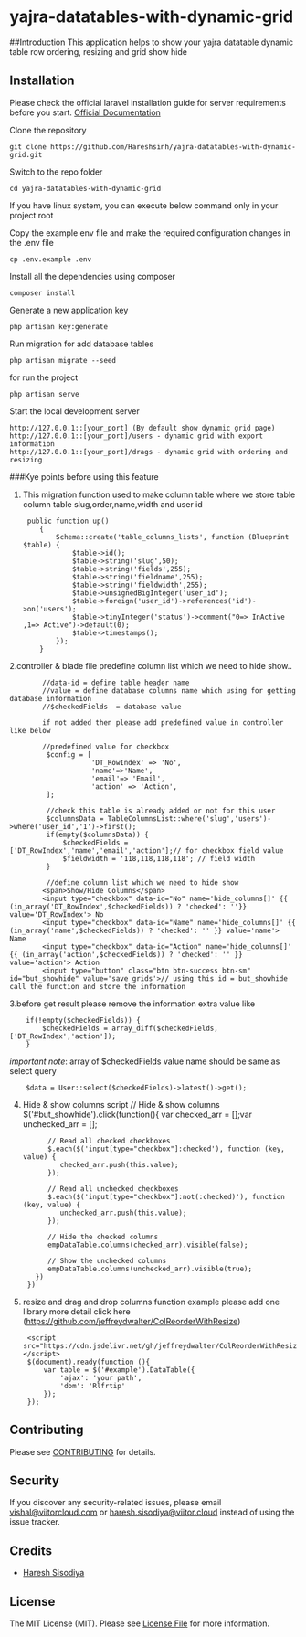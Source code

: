 # yajra-datatables-with-dynamic-grid

##Introduction
This application helps to show your yajra datatable dynamic table row ordering, resizing and grid show hide  

## Installation

Please check the official laravel installation guide for server requirements before you start. [Official Documentation](https://laravel.com/docs/5.5/installation#installation)

Clone the repository

    git clone https://github.com/Hareshsinh/yajra-datatables-with-dynamic-grid.git

Switch to the repo folder

    cd yajra-datatables-with-dynamic-grid
   
 If you have linux system, you can execute below command only in your project root
 


Copy the example env file and make the required configuration changes in the .env file

    cp .env.example .env

Install all the dependencies using composer

    composer install

Generate a new application key

    php artisan key:generate

Run migration for add database tables

    php artisan migrate --seed

for run the project

    php artisan serve

Start the local development server

    http://127.0.0.1::[your_port] (By default show dynamic grid page) 
    http://127.0.0.1::[your_port]/users - dynamic grid with export information
    http://127.0.0.1::[your_port]/drags - dynamic grid with ordering and resizing
    
 ###Kye points before using this feature
 1. This migration function used to make column table where we store table column table slug,order,name,width and user id  
        
         public function up()
            {
                Schema::create('table_columns_lists', function (Blueprint $table) {
                    $table->id();
                    $table->string('slug',50);
                    $table->string('fields',255);
                    $table->string('fieldname',255);
                    $table->string('fieldwidth',255);
                    $table->unsignedBigInteger('user_id');
                    $table->foreign('user_id')->references('id')->on('users');
                    $table->tinyInteger('status')->comment("0=> InActive ,1=> Active")->default(0);
                    $table->timestamps();
                });
            }
       

2.controller & blade file predefine column list which we need to hide show..
  
            //data-id = define table header name 
            //value = define database columns name which using for getting database information 
            //$checkedFields  = database value
            
            if not added then please add predefined value in controller like below              
            
            //predefined value for checkbox
             $config = [
                        'DT_RowIndex' => 'No',
                        'name'=>'Name',
                        'email'=> 'Email',
                        'action' => 'Action',
             ];
             
             //check this table is already added or not for this user
             $columnsData = TableColumnsList::where('slug','users')->where('user_id','1')->first();
             if(empty($columnsData)) {
                 $checkedFields = ['DT_RowIndex','name','email','action'];// for checkbox field value
                 $fieldwidth = '118,118,118,118'; // field width
             }
             
             //define column list which we need to hide show
            <span>Show/Hide Columns</span>
            <input type="checkbox" data-id="No" name='hide_columns[]' {{ (in_array('DT_RowIndex',$checkedFields)) ? 'checked': ''}} value='DT_RowIndex'> No
            <input type="checkbox" data-id="Name" name='hide_columns[]' {{ (in_array('name',$checkedFields)) ? 'checked': '' }} value='name'> Name
            <input type="checkbox" data-id="Action" name='hide_columns[]' {{ (in_array('action',$checkedFields)) ? 'checked': '' }} value='action'> Action
            <input type="button" class="btn btn-success btn-sm" id="but_showhide" value='save grids'>// using this id = but_showhide call the function and store the information

3.before get result please remove the information extra value like 
   
        if(!empty($checkedFields)) {
            $checkedFields = array_diff($checkedFields,['DT_RowIndex','action']);
        }
   *important note*: array of $checkedFields value name should be same as select query
        
        $data = User::select($checkedFields)->latest()->get();
     
     
4. Hide & show columns script
       // Hide & show columns
          $('#but_showhide').click(function(){
             var checked_arr = [];var unchecked_arr = [];
        
             // Read all checked checkboxes
             $.each($('input[type="checkbox"]:checked'), function (key, value) {
                checked_arr.push(this.value);
             });
        
             // Read all unchecked checkboxes
             $.each($('input[type="checkbox"]:not(:checked)'), function (key, value) {
                unchecked_arr.push(this.value);
             });
        
             // Hide the checked columns
             empDataTable.columns(checked_arr).visible(false);
        
             // Show the unchecked columns
             empDataTable.columns(unchecked_arr).visible(true);
          })
        })
5. resize and drag and drop columns function example 
    please add one library more detail click here (https://github.com/jeffreydwalter/ColReorderWithResize)
    
        <script src="https://cdn.jsdelivr.net/gh/jeffreydwalter/ColReorderWithResize@9ce30c640e394282c9e0df5787d54e5887bc8ecc/ColReorderWithResize.js"></script>
        $(document).ready(function (){
            var table = $('#example').DataTable({
                'ajax': 'your path',
                'dom': 'Rlfrtip'
            });
        });
  
## Contributing

Please see [CONTRIBUTING](CONTRIBUTING.md) for details.

## Security

If you discover any security-related issues, please email vishal@viitorcloud.com or haresh.sisodiya@viitor.cloud instead of using the issue tracker.

## Credits

- [Haresh Sisodiya](https://github.com/Hareshsinh)

## License

The MIT License (MIT). Please see [License File](LICENSE.md) for more information.
